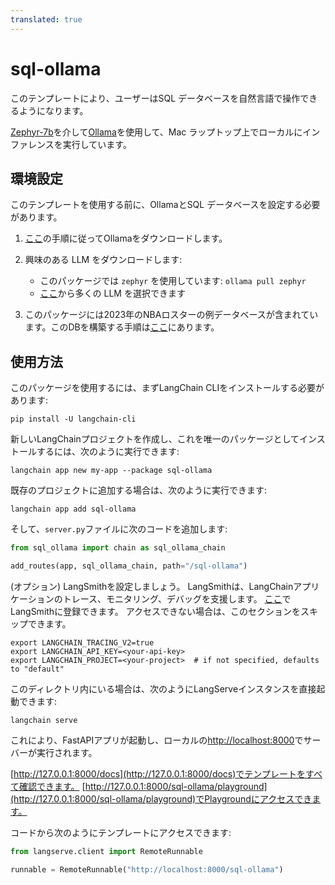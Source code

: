 ```yaml
---
translated: true
---
```


# sql-ollama

このテンプレートにより、ユーザーはSQL データベースを自然言語で操作できるようになります。

[Zephyr-7b](https://huggingface.co/HuggingFaceH4/zephyr-7b-alpha)を介して[Ollama](https://ollama.ai/library/zephyr)を使用して、Mac ラップトップ上でローカルにインファレンスを実行しています。

## 環境設定

このテンプレートを使用する前に、OllamaとSQL データベースを設定する必要があります。

1. [ここ](https://python.langchain.com/docs/integrations/chat/ollama)の手順に従ってOllamaをダウンロードします。

2. 興味のある LLM をダウンロードします:

    * このパッケージでは `zephyr` を使用しています: `ollama pull zephyr`
    * [ここ](https://ollama.ai/library)から多くの LLM を選択できます

3. このパッケージには2023年のNBAロスターの例データベースが含まれています。このDBを構築する手順は[ここ](https://github.com/facebookresearch/llama-recipes/blob/main/demo_apps/StructuredLlama.ipynb)にあります。

## 使用方法

このパッケージを使用するには、まずLangChain CLIをインストールする必要があります:

```shell
pip install -U langchain-cli
```

新しいLangChainプロジェクトを作成し、これを唯一のパッケージとしてインストールするには、次のように実行できます:

```shell
langchain app new my-app --package sql-ollama
```

既存のプロジェクトに追加する場合は、次のように実行できます:

```shell
langchain app add sql-ollama
```

そして、`server.py`ファイルに次のコードを追加します:

```python
from sql_ollama import chain as sql_ollama_chain

add_routes(app, sql_ollama_chain, path="/sql-ollama")
```

(オプション) LangSmithを設定しましょう。
LangSmithは、LangChainアプリケーションのトレース、モニタリング、デバッグを支援します。
[ここ](https://smith.langchain.com/)でLangSmithに登録できます。
アクセスできない場合は、このセクションをスキップできます。

```shell
export LANGCHAIN_TRACING_V2=true
export LANGCHAIN_API_KEY=<your-api-key>
export LANGCHAIN_PROJECT=<your-project>  # if not specified, defaults to "default"
```

このディレクトリ内にいる場合は、次のようにLangServeインスタンスを直接起動できます:

```shell
langchain serve
```

これにより、FastAPIアプリが起動し、ローカルの[http://localhost:8000](http://localhost:8000)でサーバーが実行されます。

[http://127.0.0.1:8000/docs](http://127.0.0.1:8000/docs)でテンプレートをすべて確認できます。
[http://127.0.0.1:8000/sql-ollama/playground](http://127.0.0.1:8000/sql-ollama/playground)でPlaygroundにアクセスできます。

コードから次のようにテンプレートにアクセスできます:

```python
from langserve.client import RemoteRunnable

runnable = RemoteRunnable("http://localhost:8000/sql-ollama")
```
